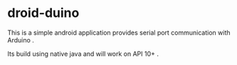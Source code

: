 # droid-duino

This is a simple android application provides serial port communication with Arduino .

Its build using native java and will work on API 10+ .
